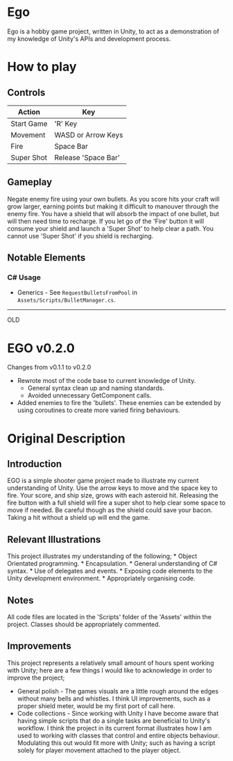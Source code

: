 # Ego

Ego is a hobby game project, written in Unity, to act as a demonstration of my knowledge of Unity's APIs and development process.

# How to play
## Controls
| Action | Key |
|--------|-----|
| Start Game | 'R' Key |
| Movement| WASD or Arrow Keys|
| Fire | Space Bar |
| Super Shot | Release 'Space Bar'

## Gameplay

Negate enemy fire using your own bullets. As you score hits your craft will grow larger, earning points but making it difficult to manouver through the enemy fire. You have a shield that will absorb the impact of one bullet, but will then need time to recharge. If you let go of the 'Fire' button it will consume your shield and launch a 'Super Shot' to help clear a path. You cannot use 'Super Shot' if you shield is recharging.

## Notable Elements

### C# Usage
- Generics - See `RequestBulletsFromPool` in `Assets/Scripts/BulletManager.cs`.

---
OLD
# EGO v0.2.0

Changes from v0.1.1 to v0.2.0
- Rewrote most of the code base to current knowledge of Unity.
	- General syntax clean up and naming standards.
	- Avoided unnecessary GetComponent calls.
- Added enemies to fire the 'bullets'. These enemies can be extended by using coroutines to create more varied firing behaviours.

# Original Description

## Introduction
EGO is a simple shooter game project made to illustrate my current understanding of Unity. Use the arrow keys to move and the space key to fire. Your score, and ship size, grows with each asteroid hit.
Releasing the fire button with a full shield will fire a super shot to help clear some space to move if needed. Be careful though as the shield could save your bacon. Taking a hit without a shield up will end
the game.

## Relevant Illustrations
This project illustrates my understanding of the following;
	* Object Orientated programming.
	* Encapsulation.
	* General understanding of C# syntax.
	* Use of delegates and events.
	* Exposing code elements to the Unity development environment.
	* Appropriately organising code.
	
## Notes
All code files are located in the 'Scripts' folder of the 'Assets' within the project. Classes should be appropriately commented.

## Improvements
This project represents a relatively small amount of hours spent working with Unity; here are a few things I would like to acknowledge in order to improve the project;
- General polish - The games visuals are a little rough around the edges without many bells and whistles. I think UI improvements, such as a proper shield meter, would be my first port of call here.
- Code collections - Since working with Unity I have become aware that having simple scripts that do a single tasks are beneficial to Unity's workflow. I think the project in its current format illustrates how I am used to working with classes that control and entire objects behaviour. Modulating this out would fit more with Unity; such as having a script solely for player movement attached to the player object.
